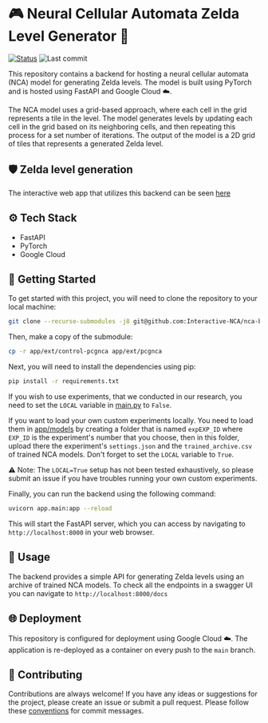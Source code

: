 # 🎮 Neural Cellular Automata Zelda Level Generator 🧩

[![Status](https://img.shields.io/website?label=backend&style=for-the-badge&up_message=online&url=https%3A%2F%2Fnca-backend-rxv2teft2q-ew.a.run.app%2Fdocs)](https://nca-backend-rxv2teft2q-ew.a.run.app/docs) ![Last commit](https://img.shields.io/github/last-commit/Interactive-NCA/nca-backend?style=for-the-badge)

This repository contains a backend for hosting a neural cellular automata (NCA) model for generating Zelda levels. The model is built using PyTorch and is hosted using FastAPI and Google Cloud ☁️. 

The NCA model uses a grid-based approach, where each cell in the grid represents a tile in the level. The model generates levels by updating each cell in the grid based on its neighboring cells, and then repeating this process for a set number of iterations. The output of the model is a 2D grid of tiles that represents a generated Zelda level.

## 🛡️ Zelda level generation 

The interactive web app that utilizes this backend can be seen [here](https://interactive-nca-ui.vercel.app/)

## ⚙️ Tech Stack
- FastAPI
- PyTorch 
- Google Cloud 

## 🚀 Getting Started

To get started with this project, you will need to clone the repository to your local machine:

```bash
git clone --recurse-submodules -j8 git@github.com:Interactive-NCA/nca-backend.git
```

Then, make a copy of the submodule:

```bash
cp -r app/ext/control-pcgnca app/ext/pcgnca
```

Next, you will need to install the dependencies using pip:

```bash
pip install -r requirements.txt
```

If you wish to use experiments, that we conducted in our research, you need to set the `LOCAL` variable in [main.py](app/main.py) to `False`.

If you want to load your own custom experiments locally. You need to load them in [app/models](app/models) by creating a folder that is named
`expEXP_ID` where `EXP_ID` is the experiment's number that you choose, then in this folder, upload there the experiment's `settings.json` and
the `trained_archive.csv` of trained NCA models. Don't forget to set the `LOCAL` variable to `True`. 

⚠️ Note: The `LOCAL=True` setup has not been tested exhaustively, so please submit an issue if you have troubles running your own custom experiments.

Finally, you can run the backend using the following command:

```bash
uvicorn app.main:app --reload
```

This will start the FastAPI server, which you can access by navigating to `http://localhost:8000` in your web browser.

## 📝 Usage

The backend provides a simple API for generating Zelda levels using an archive of trained NCA models.
To check all the endpoints in a swagger UI you can navigate to `http://localhost:8000/docs`


## 🌐 Deployment

This repository is configured for deployment using Google Cloud️ ☁️. The application is re-deployed as a container on every push to the `main` branch.

## 🤝 Contributing

Contributions are always welcome! If you have any ideas or suggestions for the project, please create an issue or submit a pull request. Please follow these [conventions](https://gist.github.com/joshbuchea/6f47e86d2510bce28f8e7f42ae84c716) for commit messages.

